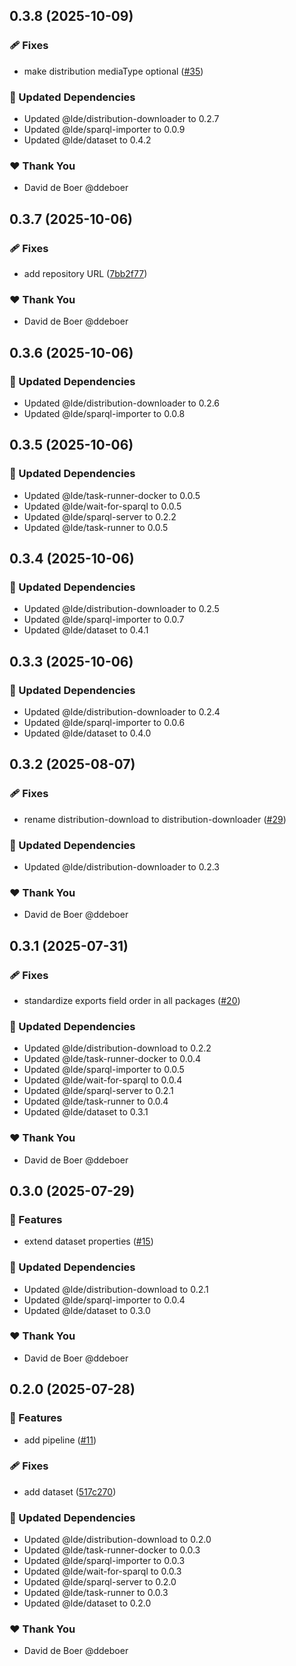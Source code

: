 ## 0.3.8 (2025-10-09)

### 🩹 Fixes

- make distribution mediaType optional ([#35](https://github.com/ldengine/lde/pull/35))

### 🧱 Updated Dependencies

- Updated @lde/distribution-downloader to 0.2.7
- Updated @lde/sparql-importer to 0.0.9
- Updated @lde/dataset to 0.4.2

### ❤️ Thank You

- David de Boer @ddeboer

## 0.3.7 (2025-10-06)

### 🩹 Fixes

- add repository URL ([7bb2f77](https://github.com/ldengine/lde/commit/7bb2f77))

### ❤️ Thank You

- David de Boer @ddeboer

## 0.3.6 (2025-10-06)

### 🧱 Updated Dependencies

- Updated @lde/distribution-downloader to 0.2.6
- Updated @lde/sparql-importer to 0.0.8

## 0.3.5 (2025-10-06)

### 🧱 Updated Dependencies

- Updated @lde/task-runner-docker to 0.0.5
- Updated @lde/wait-for-sparql to 0.0.5
- Updated @lde/sparql-server to 0.2.2
- Updated @lde/task-runner to 0.0.5

## 0.3.4 (2025-10-06)

### 🧱 Updated Dependencies

- Updated @lde/distribution-downloader to 0.2.5
- Updated @lde/sparql-importer to 0.0.7
- Updated @lde/dataset to 0.4.1

## 0.3.3 (2025-10-06)

### 🧱 Updated Dependencies

- Updated @lde/distribution-downloader to 0.2.4
- Updated @lde/sparql-importer to 0.0.6
- Updated @lde/dataset to 0.4.0

## 0.3.2 (2025-08-07)

### 🩹 Fixes

- rename distribution-download to distribution-downloader ([#29](https://github.com/ldengine/lde/pull/29))

### 🧱 Updated Dependencies

- Updated @lde/distribution-downloader to 0.2.3

### ❤️ Thank You

- David de Boer @ddeboer

## 0.3.1 (2025-07-31)

### 🩹 Fixes

- standardize exports field order in all packages ([#20](https://github.com/ldengine/lde/pull/20))

### 🧱 Updated Dependencies

- Updated @lde/distribution-download to 0.2.2
- Updated @lde/task-runner-docker to 0.0.4
- Updated @lde/sparql-importer to 0.0.5
- Updated @lde/wait-for-sparql to 0.0.4
- Updated @lde/sparql-server to 0.2.1
- Updated @lde/task-runner to 0.0.4
- Updated @lde/dataset to 0.3.1

### ❤️ Thank You

- David de Boer @ddeboer

## 0.3.0 (2025-07-29)

### 🚀 Features

- extend dataset properties ([#15](https://github.com/ldengine/lde/pull/15))

### 🧱 Updated Dependencies

- Updated @lde/distribution-download to 0.2.1
- Updated @lde/sparql-importer to 0.0.4
- Updated @lde/dataset to 0.3.0

### ❤️ Thank You

- David de Boer @ddeboer

## 0.2.0 (2025-07-28)

### 🚀 Features

- add pipeline ([#11](https://github.com/ldengine/lde/pull/11))

### 🩹 Fixes

- add dataset ([517c270](https://github.com/ldengine/lde/commit/517c270))

### 🧱 Updated Dependencies

- Updated @lde/distribution-download to 0.2.0
- Updated @lde/task-runner-docker to 0.0.3
- Updated @lde/sparql-importer to 0.0.3
- Updated @lde/wait-for-sparql to 0.0.3
- Updated @lde/sparql-server to 0.2.0
- Updated @lde/task-runner to 0.0.3
- Updated @lde/dataset to 0.2.0

### ❤️ Thank You

- David de Boer @ddeboer